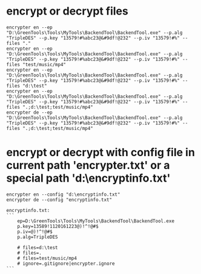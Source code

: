 # encrypt or decrypt files
	encrypter en --ep "D:\GreenTools\Tools\MyTools\BackendTool\BackendTool.exe" --p.alg "TripleDES" --p.key "13579!#%abc23@&#9df!@232" --p.iv "13579!#%" --files "."
	encrypter en --ep "D:\GreenTools\Tools\MyTools\BackendTool\BackendTool.exe" --p.alg "TripleDES" --p.key "13579!#%abc23@&#9df!@232" --p.iv "13579!#%" --files "test/music/mp4"
	encrypter en --ep "D:\GreenTools\Tools\MyTools\BackendTool\BackendTool.exe" --p.alg "TripleDES" --p.key "13579!#%abc23@&#9df!@232" --p.iv "13579!#%" --files "d:\test"
	encrypter en --ep "D:\GreenTools\Tools\MyTools\BackendTool\BackendTool.exe" --p.alg "TripleDES" --p.key "13579!#%abc23@&#9df!@232" --p.iv "13579!#%" --files ".;d:\test;test/music/mp4"
	encrypter de --ep "D:\GreenTools\Tools\MyTools\BackendTool\BackendTool.exe" --p.alg "TripleDES" --p.key "13579!#%abc23@&#9df!@232" --p.iv "13579!#%" --files ".;d:\test;test/music/mp4"

# encrypt or decrypt with config file in current path 'encrypter.txt' or a special path 'd:\encryptinfo.txt'
	encrypter en --config "d:\encryptinfo.txt"
	encrypter de --config "encryptinfo.txt"

	encryptinfo.txt:
	```
		ep=D:\GreenTools\Tools\MyTools\BackendTool\BackendTool.exe
		p.key=13589!1120161223@)!^!@#$
		p.iv=@)!^!@#$
		p.alg=TripleDES

		# files=d:\test
		# files=.
		# files=test/music/mp4
		# ignore=.gitignore|encrypter.ignore
	```